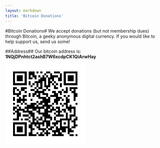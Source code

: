 ```yaml
---
layout: markdown
title: 'Bitcoin Donations'
---
```


#Bitcoin Donations#
We accept donations (but not membership dues) through Bitcoin, a geeky anonymous digital currency. If you would like to help support us, send us some!

##Address##
Our bitcoin address is: **1NQjDPnhtct2ashB7W6xcdpCK1QiArwHay**

![Bitcoin address in a QR code](bitcoin-address.png)